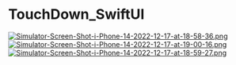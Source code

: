 # TouchDown_SwiftUI

[![Simulator-Screen-Shot-i-Phone-14-2022-12-17-at-18-58-36.png](https://i.postimg.cc/NGRTw0Gr/Simulator-Screen-Shot-i-Phone-14-2022-12-17-at-18-58-36.png)](https://postimg.cc/3WJWXYvK)
[![Simulator-Screen-Shot-i-Phone-14-2022-12-17-at-19-00-16.png](https://i.postimg.cc/Fs8QghcD/Simulator-Screen-Shot-i-Phone-14-2022-12-17-at-19-00-16.png)](https://postimg.cc/mtYqTfmH)
[![Simulator-Screen-Shot-i-Phone-14-2022-12-17-at-18-59-27.png](https://i.postimg.cc/wvXBn75q/Simulator-Screen-Shot-i-Phone-14-2022-12-17-at-18-59-27.png)](https://postimg.cc/zbf5gDP6)
